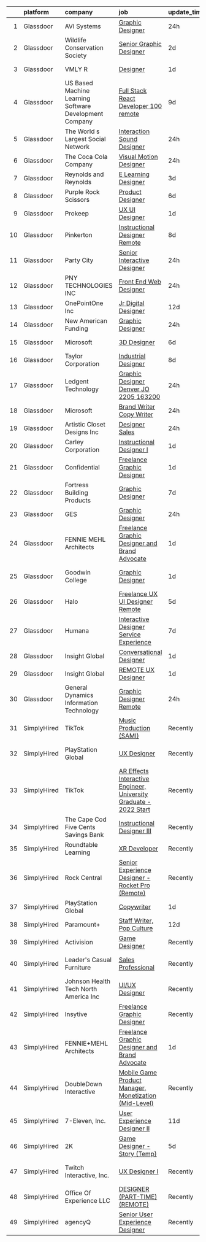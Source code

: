 

|    | platform    | company                                                | job                                                                                                                                                                                                                                                                                                                                                                                                                                                                                                                                                                                                                                                                                                                                                                                                                                                                                                                                                                                                                              | update_time   | location           |
|---:|:------------|:-------------------------------------------------------|:---------------------------------------------------------------------------------------------------------------------------------------------------------------------------------------------------------------------------------------------------------------------------------------------------------------------------------------------------------------------------------------------------------------------------------------------------------------------------------------------------------------------------------------------------------------------------------------------------------------------------------------------------------------------------------------------------------------------------------------------------------------------------------------------------------------------------------------------------------------------------------------------------------------------------------------------------------------------------------------------------------------------------------|:--------------|:-------------------|
|  1 | Glassdoor   | AVI Systems                                            | [Graphic Designer](https://www.glassdoor.com/partner/jobListing.htm?pos=127&ao=1136043&s=58&guid=0000018123311bbb9dc952448b7d9451&src=GD_JOB_AD&t=SR&vt=w&cs=1_fdb99cd3&cb=1654152830208&jobListingId=1007910419700&jrtk=3-0-1g4hj26viq0uj801-1g4hj26vrm6qs800-d030ec40bb1ca68d-)                                                                                                                                                                                                                                                                                                                                                                                                                                                                                                                                                                                                                                                                                                                                                | 24h           | Remote             |
|  2 | Glassdoor   | Wildlife Conservation Society                          | [Senior Graphic Designer](https://www.glassdoor.com/partner/jobListing.htm?pos=116&ao=1136043&s=58&guid=0000018123311bbb9dc952448b7d9451&src=GD_JOB_AD&t=SR&vt=w&cs=1_494f1616&cb=1654152830208&jobListingId=1007903674113&jrtk=3-0-1g4hj26viq0uj801-1g4hj26vrm6qs800-5635e568c6b04ef6-)                                                                                                                                                                                                                                                                                                                                                                                                                                                                                                                                                                                                                                                                                                                                         | 2d            | United States      |
|  3 | Glassdoor   | VMLY R                                                 | [Designer](https://www.glassdoor.com/partner/jobListing.htm?pos=129&ao=1136043&s=58&guid=0000018123311bbb9dc952448b7d9451&src=GD_JOB_AD&t=SR&vt=w&cs=1_2b382508&cb=1654152830208&jobListingId=1007906969488&jrtk=3-0-1g4hj26viq0uj801-1g4hj26vrm6qs800-cab6caf0796ea303-)                                                                                                                                                                                                                                                                                                                                                                                                                                                                                                                                                                                                                                                                                                                                                        | 1d            | New York, NY       |
|  4 | Glassdoor   | US Based Machine Learning Software Development Company | [Full Stack React Developer  100  remote ](https://www.glassdoor.com/partner/jobListing.htm?pos=108&ao=1110586&s=58&guid=0000018123311bbb9dc952448b7d9451&src=GD_JOB_AD&t=SR&vt=w&ea=1&cs=1_6f90410b&cb=1654152830206&jobListingId=1007885699412&cpc=723ADC3DFE402989&jrtk=3-0-1g4hj26viq0uj801-1g4hj26vrm6qs800-ddc8e17717378d8f--6NYlbfkN0CSV-gn3IqUyQ72S4DWqRNAWMOMkRukKFbbT1DZK8ueMgLdEnb96pBUgjiwA2JbuNGF0SpPxIIV7B10Cj4WLKlTt1pzhImccnjro4QjdqfPh_EcNdlNbWK3fYQw_a9ygKSY3mMBiLpWTjHQaXpX3fHXhGbYyXvDrVYDS_01Mmg_m-mkTCuoTKVb7FVSkXJChXzu2IGPaF6LflsgB_kbBYWeT0zIVJ16CkNn6eHVmU5pPhesOEhsu6bCNZO8ApwCOKZDumlYLYN7QSPoIg6YgpcmrsoB8CQn6R2lOkx4lwmQhZiwGfmwy9ksdkm3To7jycEvf5ZYgkLPHsyduj5mpXwExqPQNzlwjRZUDKxT0upohoKaZVLGYjYqFcV03CHS6LyEH0I56LT-yFR8GtCOzbOgrsweL3l6-qhSZQK-Y_r9D6Om_rtoXekY77BeWoi8zEt6joDF6Ea4M7rS1B0Thp7yRYjg0SoYf56SeBwlalfLl7dxyU8t4Q60x3jL2fuEhCh090pO_E6prmOA_vXCXfsc)                                                                                                                              | 9d            | Remote             |
|  5 | Glassdoor   | The World s Largest Social Network                     | [Interaction Sound Designer](https://www.glassdoor.com/partner/jobListing.htm?pos=109&ao=1110586&s=58&guid=0000018123311bbb9dc952448b7d9451&src=GD_JOB_AD&t=SR&vt=w&ea=1&cs=1_096b6b39&cb=1654152830206&jobListingId=1007911529151&cpc=155EB9D5185558AF&jrtk=3-0-1g4hj26viq0uj801-1g4hj26vrm6qs800-a5b61b551e7436af--6NYlbfkN0DSgjPPcnEdvoK3uuxfISLALE6pB1FR7YSHOr_tSg5_QGIhoz_2VqUepdcKLBLI_zQkzuRes7H2uQreRh1cPeDxbF_-fQoq7-bmV5-D5kaLTblpuV-yaJWDVTkMpSEpND-VRvUqaMisZ2me1OStFLCPAWUobTqimA5zjhky-4GdgwNzNGjjS4onYCV3l0EwcSGky_l5L26MwiiTg3YfJzyaFaH0_BhfYcJNw7dGXtD7tCw9u3Om_zIcHCXqNvLy_jr2Lw-aADCTpl2MR5JqyE0J0sKAmF7GHgmxvbj1LQe-641LZkrewauUQkUld-L_PKR6QR_8v-JkH75ZM7Z_KO5XD1GbhCEgHjSNmbppuRL_8a8IKNRqfHx_a1RFdq_Dxt7T0oDl2416lWlnGP0FI8m356J3EsQQ1TGit-dnTKgSVLK3jvIZnqAuGLtayuDmfPLnICYcT0XHPjYDm4HFcnjEp7FEwmchtA1kXrOoYque7Z8LOzeEOYkQ5OZYtBBCxzgweUZcJ8hCCF6xt2jPtF3EOiezpZhX70NgdQW1mJzvKsPKAjfbc11Ccpf-ZGbGMlenUsyWDNtCox7O8Np0_lYGodn72sh8uik%3D)                                                              | 24h           | New York, NY       |
|  6 | Glassdoor   | The Coca Cola Company                                  | [Visual Motion Designer](https://www.glassdoor.com/partner/jobListing.htm?pos=114&ao=1136043&s=58&guid=0000018123311bbb9dc952448b7d9451&src=GD_JOB_AD&t=SR&vt=w&cs=1_4c4d01f8&cb=1654152830207&jobListingId=1007909030703&jrtk=3-0-1g4hj26viq0uj801-1g4hj26vrm6qs800-6249d2c6d5ddb89c-)                                                                                                                                                                                                                                                                                                                                                                                                                                                                                                                                                                                                                                                                                                                                          | 24h           | Atlanta, GA        |
|  7 | Glassdoor   | Reynolds and Reynolds                                  | [E Learning Designer](https://www.glassdoor.com/partner/jobListing.htm?pos=122&ao=1136043&s=58&guid=0000018123311bbb9dc952448b7d9451&src=GD_JOB_AD&t=SR&vt=w&cs=1_c80371fd&cb=1654152830208&jobListingId=1007900552330&jrtk=3-0-1g4hj26viq0uj801-1g4hj26vrm6qs800-e96f4445aee680da-)                                                                                                                                                                                                                                                                                                                                                                                                                                                                                                                                                                                                                                                                                                                                             | 3d            | Houston, TX        |
|  8 | Glassdoor   | Purple  Rock  Scissors                                 | [Product Designer](https://www.glassdoor.com/partner/jobListing.htm?pos=103&ao=1110586&s=58&guid=0000018123311bbb9dc952448b7d9451&src=GD_JOB_AD&t=SR&vt=w&cs=1_05f15d54&cb=1654152830204&jobListingId=1007895212083&cpc=01657B10174A43CF&jrtk=3-0-1g4hj26viq0uj801-1g4hj26vrm6qs800-19209a4e7ce6e273--6NYlbfkN0B9CJAjumQvo31X8FUvHYg0gNPS0rTJ-uJjWt5JfkEMII10vzOjbNJo6SQhCT4L7RAU6dtdEMhx8nmzmg3wfk6BhM-zFzZCODVrclYp7WjOWs3tGfzj4XR24wIewklUtdIwkGmUxB-lp8SCFGi5DovRpJU5XISOiy4Ol8SHKbhJQCa7LPvCMyjBo6z0dF169_9SQEraIXLYePlNVudQWOPEt5R8UBJlxDjSbEaagA9DBOvvTDL2cECR5eajUt1IkQni16drK0MQvJAVApNxbdwPE8rPq1Wk0qoBVjUfloin2vQiufKt0vtO8Mz4BSYOomWteDZAAatIGI_LRotQPZIXKqZQWroIajHOlY8Q3NwZLJm9ofsxZmWVvRBSgeO1WJ_7JU55VeUKYFPyy6lz9uFr7AqHBFK6LVwpB03DmT38AcBB04x4vSigYmvGllZnfW-9VqzmNZ3hAm48pfeR23oObhq2IOUSCQGlxwsINecITyifRQgcq9CTVD9yVpy0Fjmk8WFXOaHiFcE4-T6cmX5P)                                                                                                                                                           | 6d            | Remote             |
|  9 | Glassdoor   | Prokeep                                                | [UX UI Designer](https://www.glassdoor.com/partner/jobListing.htm?pos=123&ao=1136043&s=58&guid=0000018123311bbb9dc952448b7d9451&src=GD_JOB_AD&t=SR&vt=w&cs=1_7137e988&cb=1654152830208&jobListingId=1007904646944&jrtk=3-0-1g4hj26viq0uj801-1g4hj26vrm6qs800-dae09477c5fc34af-)                                                                                                                                                                                                                                                                                                                                                                                                                                                                                                                                                                                                                                                                                                                                                  | 1d            | Atlanta, GA        |
| 10 | Glassdoor   | Pinkerton                                              | [Instructional Designer  Remote ](https://www.glassdoor.com/partner/jobListing.htm?pos=124&ao=1136043&s=58&guid=0000018123311bbb9dc952448b7d9451&src=GD_JOB_AD&t=SR&vt=w&cs=1_e60b6cbe&cb=1654152830208&jobListingId=1007890718547&jrtk=3-0-1g4hj26viq0uj801-1g4hj26vrm6qs800-fe6a22d033b9ac05-)                                                                                                                                                                                                                                                                                                                                                                                                                                                                                                                                                                                                                                                                                                                                 | 8d            | Remote             |
| 11 | Glassdoor   | Party City                                             | [Senior Interactive Designer](https://www.glassdoor.com/partner/jobListing.htm?pos=102&ao=1110586&s=58&guid=0000018123311bbb9dc952448b7d9451&src=GD_JOB_AD&t=SR&vt=w&ea=1&cs=1_3075b5fa&cb=1654152830204&jobListingId=1007909529271&cpc=0FE1F5EA2BC84A01&jrtk=3-0-1g4hj26viq0uj801-1g4hj26vrm6qs800-8769dfc360d25208--6NYlbfkN0ALyhAUN4-rMnQis_n0DgkUvmAya-wWUdlU29uRgGT9KIzKCXIeS5itAw0GIAujaTy37iTorclyPI3vPqg1iZ9IXdL5ELBGGCW2AVh8eBw2QmaRPyAXe8ZiSbFo-Gs4IXN-8xSQhkPzltXA4JI3kcRoOU8Zbra8vcPgPYSRCbcID6KdafD0JdlSP0szyyZkvaS2qOOrfKzt0rG7HlVVwAKXPLaWKwj5h35Q4ackSI2UrxRaFHUeY7wKPqChK0HnQ5D99feU17j6Gd6R9k6lYwQm088SFVZC3ECdbYJfxzjNV32sVe_vcqkQagZaOeBHW3Y_DYL5a01Do75pOeBAgk20I4jkV0rNOoshbewksYyLbjpo_4N20u4V0SqBe8CyNdOX9NjWeZ9yOb_a2qMc7CBkoLBSm3PgyPVpnTxrZzJHdBpYQs6qCbAomqoZTz5FMc0EPXRco6t1R4qibwBeRU2czAUA4BYfHgv9BhoFFhdYc40VDijFRTHH2XymsSqcZTn41Jm01UMBCg%3D%3D)                                                                                                                                               | 24h           | Remote             |
| 12 | Glassdoor   | PNY TECHNOLOGIES  INC                                  | [Front End Web Designer](https://www.glassdoor.com/partner/jobListing.htm?pos=119&ao=1136043&s=58&guid=0000018123311bbb9dc952448b7d9451&src=GD_JOB_AD&t=SR&vt=w&ea=1&cs=1_91ae2bd5&cb=1654152830208&jobListingId=1007909671058&jrtk=3-0-1g4hj26viq0uj801-1g4hj26vrm6qs800-7ca51e5658e731c3-)                                                                                                                                                                                                                                                                                                                                                                                                                                                                                                                                                                                                                                                                                                                                     | 24h           | Remote             |
| 13 | Glassdoor   | OnePointOne Inc                                        | [Jr  Digital Designer](https://www.glassdoor.com/partner/jobListing.htm?pos=118&ao=1136043&s=58&guid=0000018123311bbb9dc952448b7d9451&src=GD_JOB_AD&t=SR&vt=w&cs=1_deea54de&cb=1654152830208&jobListingId=1007879993793&jrtk=3-0-1g4hj26viq0uj801-1g4hj26vrm6qs800-9b174656c843ebe8-)                                                                                                                                                                                                                                                                                                                                                                                                                                                                                                                                                                                                                                                                                                                                            | 12d           | Remote             |
| 14 | Glassdoor   | New American Funding                                   | [Graphic Designer](https://www.glassdoor.com/partner/jobListing.htm?pos=106&ao=1110586&s=58&guid=0000018123311bbb9dc952448b7d9451&src=GD_JOB_AD&t=SR&vt=w&ea=1&cs=1_d693cb66&cb=1654152830205&jobListingId=1007909691736&cpc=149B3D5996025BBA&jrtk=3-0-1g4hj26viq0uj801-1g4hj26vrm6qs800-eb8123416104037c--6NYlbfkN0C2BFb7Ub2YUp4strrym9V3pWtjyRKtgHKt_kMzkewmGGJEved23y_kY-GSZp2akmOOdKUWdVMGc4CwU53ZNv7QfQhZ3Ihqlw1S7iBhZYnmCZCSpGSOutVDuZn8spH5sciykkYdhJ01LFRw6qhHRKONYR_TZNqqkxyBdNAKux9NM4-haekDLfiMknzS1caGOaGOUv92GSS79YovuCSYQA2BYcCuWdpF1MXvDRf2YSyNfxslcX1HolASd-TRrd9Gi0DZMLZ4yw9TWNlaIKLcKL8SrLVBrURz4peWfF3YRzA2Wx3d0LrCE1CYQmZTAHCFcJ79FFGf6rI9JR6SY18F8MWj6LrfjLSpkuxJJELxoGDS3lLDvQG449aNvhgSwGLdPbR8RXybMeaWtMMqju6rHmzsJnd8ODo39WcwFdcWuAMs3QjI6T_yCu7INBt3bg5FZQkt3pAsgem0cDcrGU-W9jEuQYsNGguCUKHute162kIvytPtX16MBs8ixQWr_Np7tmWP7c-GwY9Vlw%3D%3D)                                                                                                                                                          | 24h           | Remote             |
| 15 | Glassdoor   | Microsoft                                              | [3D Designer](https://www.glassdoor.com/partner/jobListing.htm?pos=121&ao=1136043&s=58&guid=0000018123311bbb9dc952448b7d9451&src=GD_JOB_AD&t=SR&vt=w&cs=1_9f765b4a&cb=1654152830208&jobListingId=1007896407765&jrtk=3-0-1g4hj26viq0uj801-1g4hj26vrm6qs800-59a50215a136338b-)                                                                                                                                                                                                                                                                                                                                                                                                                                                                                                                                                                                                                                                                                                                                                     | 6d            | Redmond, WA        |
| 16 | Glassdoor   | Taylor Corporation                                     | [Industrial Designer](https://www.glassdoor.com/partner/jobListing.htm?pos=125&ao=1136043&s=58&guid=0000018123311bbb9dc952448b7d9451&src=GD_JOB_AD&t=SR&vt=w&cs=1_8ac9e9c3&cb=1654152830208&jobListingId=1007889540671&jrtk=3-0-1g4hj26viq0uj801-1g4hj26vrm6qs800-7b49aa1f99902b0c-)                                                                                                                                                                                                                                                                                                                                                                                                                                                                                                                                                                                                                                                                                                                                             | 8d            | Amsterdam, NY      |
| 17 | Glassdoor   | Ledgent Technology                                     | [Graphic Designer   Denver  JO 2205 163200 ](https://www.glassdoor.com/partner/jobListing.htm?pos=110&ao=1110586&s=58&guid=0000018123311bbb9dc952448b7d9451&src=GD_JOB_AD&t=SR&vt=w&cs=1_4f66845e&cb=1654152830206&jobListingId=1007911102075&cpc=32EE424DE2B657EB&jrtk=3-0-1g4hj26viq0uj801-1g4hj26vrm6qs800-09e962fa526f7dc2--6NYlbfkN0BhfrGGbcblirJ0_oD-V1jJ9SBvie1turFDKTAe6KCgNxcglQf_GDNs19Mxti6n_SrQPegAOgFJCw2hlrA4lCjlcSnkNJnoygHPcqmsRJyqfiOTQg3vR-0eWdDQTG-UjFdmRN3v5kR5OAFxQG5l13Vhxm4iRmbRDPl18YZ_26aEuRBap7XqgW22zRYXlTxvfgQ5SWJMen3grdBpP6q2TM7Yj0yZA8pZmPWZ-BUzQFb34-lDpKaxa8AD1W1e3JjOK7YYcah47C0cZZvoknofy952PzqWKY0ziibQW3iFL5uBTzdYXrvyuEEx5rn9zChaEfNr2cyZlhzvyDm4_4fmQX2cTmvQvtfb5gbBVZnYFw2nSHUpxDISMaYlww_mkxD780Tnox8Lzp-651aYy3BhpHP93906EWfid8t6pvNsi2EHBBF0uRslclpoXu0c_vMAkNjLbWxJ5E5P-XexRsZEjKz2lqDX7XDcBiCs9VBgh0o1_JM68jmtTfOzJzp_ZNpZ3T5yBCUizpHvFFPy1uVrvFs6nvebHZUUPyZYpU4BHBgEX23rnFilhJ2Y1sAobyvdpxFTNSBw7ogRnf-eDxNOO_8Km5UdxGvkH9xMfuUHhvdt9wlj1WG0VvIvjdNI2atLz5VpZ07cdCpRHFzM4Bq9fscf) | 24h           | Denver, CO         |
| 18 | Glassdoor   | Microsoft                                              | [Brand Writer   Copy Writer](https://www.glassdoor.com/partner/jobListing.htm?pos=130&ao=1136043&s=58&guid=0000018123311bbb9dc952448b7d9451&src=GD_JOB_AD&t=SR&vt=w&cs=1_4b5257b3&cb=1654152830208&jobListingId=1007910519283&jrtk=3-0-1g4hj26viq0uj801-1g4hj26vrm6qs800-c5c707f48b1b18ae-)                                                                                                                                                                                                                                                                                                                                                                                                                                                                                                                                                                                                                                                                                                                                      | 24h           | Redmond, WA        |
| 19 | Glassdoor   | Artistic Closet Designs Inc                            | [Designer Sales](https://www.glassdoor.com/partner/jobListing.htm?pos=101&ao=1110586&s=58&guid=0000018123311bbb9dc952448b7d9451&src=GD_JOB_AD&t=SR&vt=w&ea=1&cs=1_040fcaf8&cb=1654152830204&jobListingId=1007909914470&cpc=6F63F679962D6B30&jrtk=3-0-1g4hj26viq0uj801-1g4hj26vrm6qs800-a11949ab0b7e6c4a--6NYlbfkN0C0J3VdgjWKjppMaOwFq2qlitlL7B1wBl9l3G2w8F-KGrXd_bcVKVP5J8OjVN4kjIJvpI50mGV5YdqtKSMfg_IcruMYKcCYZ9m-KqgmxjSBNRPrEBBF9c8awQLWrViBYsKWwo2Q6zin-7n4SifOFFB7pLYbwuRtuQP4hi7cU8Immw3iEiXE7UhQer_S3wZmfyMfo9UKX2rzEf7z296W18nXwXH57PrK4CAVviZXL1aH3AfCwpvVvuBv7KNohaXAAJnBSzFZPsljwptXHz6qFAdxYe4ad-A41aJe9CezpsGaK3qKc6FcdHr7ZBvlUjnkHg8FexnHabW1RLSvhBcqqEl6Jk4r8PGRJxdsh5XYBntBcg9HQMDXUaOUX9wM8JF3EQnv8NtTeaPK4PcxSXprIENpHOdqC_zO2deCqjt0vpAO2n2FuL6b1sko33Fp2VN-F55lt6YZWTOSEm2qEcdaEeDz4pxlGMLy69WbegZkEmBbSgQvItodlFHQT2MtzY6iiBdkCrAJfQ6f-Q%3D%3D)                                                                                                                                                            | 24h           | Melbourne, FL      |
| 20 | Glassdoor   | Carley Corporation                                     | [Instructional Designer I](https://www.glassdoor.com/partner/jobListing.htm?pos=120&ao=1136043&s=58&guid=0000018123311bbb9dc952448b7d9451&src=GD_JOB_AD&t=SR&vt=w&cs=1_a216ad44&cb=1654152830208&jobListingId=1007906196830&jrtk=3-0-1g4hj26viq0uj801-1g4hj26vrm6qs800-5935dd8c0b82d46b-)                                                                                                                                                                                                                                                                                                                                                                                                                                                                                                                                                                                                                                                                                                                                        | 1d            | Remote             |
| 21 | Glassdoor   | Confidential                                           | [Freelance Graphic Designer](https://www.glassdoor.com/partner/jobListing.htm?pos=104&ao=1110586&s=58&guid=0000018123311bbb9dc952448b7d9451&src=GD_JOB_AD&t=SR&vt=w&ea=1&cs=1_a30f4c06&cb=1654152830204&jobListingId=1007907463958&cpc=155EB9D5185558AF&jrtk=3-0-1g4hj26viq0uj801-1g4hj26vrm6qs800-aa998eb2b6ff81f1--6NYlbfkN0AXmc0ozA-ng38EaH65ErDf9X50qwqtw0EVv_aWSftMb4XYgkFokbHaBTL4PC5j-dByB5D07M8KP08yY-yhkVOnSMav7WhqH6rF2ddrUKfninvf5CXgjVsSNwUCdOhuHss6vcsobFZm4LAk56zy_uh_8ht9OuX6D7z3LeuEWOhmKnV_d9Z7aP8L6Xij2sw1D5LHepT6kaBEg_lv-J099k8IRqo9cLG14VfAzefl47gPMAs9Cp8Afgy1RKhcbvwkoVUqiFjgcjatCur6yM_AE0qvf7wBGqUh0qAnpz8T_ySMDqdHKIK-dfWUTBq6xcLYiVTJTBmJmGVpZS4NPABxUvGA04hdpiR7Txq_95iz6a_GTwSSTJjphrmeyJZJvTIQMhMYnsuCn4xB6mw9UsnKKKjTjg4vRdhP8F_6AaMPIomSvDiDiwG3KMw-Qu2sCS27wSO1LHPlx4XweJQ9P8OHyLp6qbznAXCWlM4E1C9afLw7Kaoof6VOLjK4SRyenooUo5M%3D)                                                                                                                                                              | 1d            | Remote             |
| 22 | Glassdoor   | Fortress Building Products                             | [Graphic Designer](https://www.glassdoor.com/partner/jobListing.htm?pos=117&ao=1136043&s=58&guid=0000018123311bbb9dc952448b7d9451&src=GD_JOB_AD&t=SR&vt=w&cs=1_eebbb5ed&cb=1654152830208&jobListingId=1007892620368&jrtk=3-0-1g4hj26viq0uj801-1g4hj26vrm6qs800-ee46695a8071d69c-)                                                                                                                                                                                                                                                                                                                                                                                                                                                                                                                                                                                                                                                                                                                                                | 7d            | Garland, TX        |
| 23 | Glassdoor   | GES                                                    | [Graphic Designer](https://www.glassdoor.com/partner/jobListing.htm?pos=115&ao=1136043&s=58&guid=0000018123311bbb9dc952448b7d9451&src=GD_JOB_AD&t=SR&vt=w&cs=1_258bee1c&cb=1654152830208&jobListingId=1007908950838&jrtk=3-0-1g4hj26viq0uj801-1g4hj26vrm6qs800-65dba7951e395646-)                                                                                                                                                                                                                                                                                                                                                                                                                                                                                                                                                                                                                                                                                                                                                | 24h           | Las Vegas, NV      |
| 24 | Glassdoor   | FENNIE MEHL Architects                                 | [Freelance Graphic Designer and Brand Advocate](https://www.glassdoor.com/partner/jobListing.htm?pos=105&ao=1110586&s=58&guid=0000018123311bbb9dc952448b7d9451&src=GD_JOB_AD&t=SR&vt=w&ea=1&cs=1_871a694e&cb=1654152830205&jobListingId=1007905966163&cpc=F4EED0218A761C36&jrtk=3-0-1g4hj26viq0uj801-1g4hj26vrm6qs800-003ba351f1dcb63e--6NYlbfkN0BG1QWpzEe2U3QA6Vqi_sjmYLnL8UwDHOnvXMvQ4BPtGbvMljWF5gVU5_RMG5pVvERma6uIN-MpxqkUhFukZ4vNRes7jdVyWOADuawNGmeBJnAqSCDmmO39KoweiRYWQT4BEB8Htc9ANfSiAJIK1VkPXbz5mYM_WZfjaoddtL36X0oZjMoqadeuX_9C8PqgiiUAQAv0HjNFnTZexZI6ui9aWE2dTdfAfv8M6RYOKbwfrhFl5_aDJPsRyHq2mzyJ-NLoqIlefdoNQid71nYA_jo8h8TB7zuUMq32Y4ud9ybaq1gX09y05Rp132h048wQUuhJHfhkMyhNB322XUM0382dskec3hyPKvH0yf8ebXGFZ0LgVlM6Nppa-zcbYrxUFYQxATjJ13FBvhJGElZ88W5IJiqwMk8P0asdDD36_ZIyFGVNQPLB-nC0ETwwzg_s3xiG_YQr8UpaPvB2d72vkdaVwIq1ZvBW3lqeY-YjgHOSmD_mIV8B7LfnJGCahne2C_Y%3D)                                                                                                                                           | 1d            | Remote             |
| 25 | Glassdoor   | Goodwin College                                        | [Graphic Designer](https://www.glassdoor.com/partner/jobListing.htm?pos=126&ao=1136043&s=58&guid=0000018123311bbb9dc952448b7d9451&src=GD_JOB_AD&t=SR&vt=w&cs=1_fe41c2e8&cb=1654152830208&jobListingId=1007905122556&jrtk=3-0-1g4hj26viq0uj801-1g4hj26vrm6qs800-9e0474b6376727b6-)                                                                                                                                                                                                                                                                                                                                                                                                                                                                                                                                                                                                                                                                                                                                                | 1d            | East Hartford, CT  |
| 26 | Glassdoor   | Halo                                                   | [Freelance UX UI Designer  Remote ](https://www.glassdoor.com/partner/jobListing.htm?pos=113&ao=1136043&s=58&guid=0000018123311bbb9dc952448b7d9451&src=GD_JOB_AD&t=SR&vt=w&cs=1_51d8160f&cb=1654152830207&jobListingId=1007898771732&jrtk=3-0-1g4hj26viq0uj801-1g4hj26vrm6qs800-aff68833c903062d-)                                                                                                                                                                                                                                                                                                                                                                                                                                                                                                                                                                                                                                                                                                                               | 5d            | Remote             |
| 27 | Glassdoor   | Humana                                                 | [Interactive Designer   Service Experience](https://www.glassdoor.com/partner/jobListing.htm?pos=107&ao=1110586&s=58&guid=0000018123311bbb9dc952448b7d9451&src=GD_JOB_AD&t=SR&vt=w&ea=1&cs=1_93e68a6d&cb=1654152830206&jobListingId=1007892486609&cpc=9908D8D4413DBB8A&jrtk=3-0-1g4hj26viq0uj801-1g4hj26vrm6qs800-e2ea78b62fef2c7d--6NYlbfkN0DTpne61UmFZM4rphN6Z_dPa1xbTMy_srCLEByaiB2DVbhP1pG3_chz0IlmsiH9LQ2dQVaRRe7xpmBJLqB2LLOYrDigLBVTl8NA1BogkpSs7cQ3H2Mdghjv_6Di_yw5HGChALGklcG1b-IpQKz2lEjLqM3TITeeKZqxejj67pBlbjnJ8YtJVVuU-TjS1Pr9trX3CGno2GUOIhlZN0B46xjZCEqnsmSv5zz17Xn5rw9q34cvDQs1HSxRPrP6KwmTVxKeA-T2fbBJe6bOO9DXtkhTjWCSXCkmuvSE408JPK2hcjQBuT5L4dSjGNr5K8-6cFKi-MWlOaLaN6EIWgbGSCKBOJwBjcrFa-qnIgvZCUBK1q_EQ4XTBTI_el9U8kW4-bsvy0af0QVAxniLCta2bgG2Y-cC-DCqPUd2eMdFk5Ub2R3teWrKspOnkRAmNXtmeqHiUD4r-4T-TU9UJZmfmWm1SQzCLv2ZoPE3ZxcKlw8Ykg3OI3qBK7H-BUD9yqpzJBULA59Kun__fazGyEN1JdD81OtMM8LEXfg%3D)                                                                                                               | 7d            | Remote             |
| 28 | Glassdoor   | Insight Global                                         | [Conversational Designer](https://www.glassdoor.com/partner/jobListing.htm?pos=111&ao=1110586&s=58&guid=0000018123311bbb9dc952448b7d9451&src=GD_JOB_AD&t=SR&vt=w&ea=1&cs=1_50ad40c7&cb=1654152830207&jobListingId=1007906260878&cpc=AC285F3A3ECA6BB0&jrtk=3-0-1g4hj26viq0uj801-1g4hj26vrm6qs800-56a5fb67762dbe2d--6NYlbfkN0BKkHZu3wF05EeDimN_p6sYpKCMArvwa95YdH7UpkaBCiPadoOw6FI3wGz6Ok-pEcvG-VNxKzu92EQKvOd7yAuQCbagbus3vzKwzBGF-PIfvqBmRFg7AhhC_v-r-6GrSFeaJIXixPl99vjKVFkUk15m5sXVPti_IZxJNSG6P9eZ77Ay5nUrMa1RJg2KFrbc2Z4TkRVFJcNlGaCUMudGSZtwWUfZV143B2tKbEr7P2m2Upq9KOw-X5p0A2WezNEiZvBHiwToq5P90Cn7n8wbcdJb6ot7TcrKo1_U1qM2t-qllC8m2AUm4vAeR7bGXSoaWo5nAbN8V_RiQjlgy6T1e0Zca84UL2pP8j0z5l3e_3a2kQUP8y-bi1MOtb1d2rFeOaQgWar-9WtmrMHSZTyROHWO8VU7Ajw_Cy_WKU-QIIEv-17WeLollm-MZuvnCfIMJPR7-dyM4YW2bL1B_unGQ62Pks5FJJIZ7H2bOM_FY90Vo8c32iVl6TSoPY0o5cVzfYbAVQr2mBYZnw%3D%3D)                                                                                                                                                   | 1d            | Remote             |
| 29 | Glassdoor   | Insight Global                                         | [REMOTE UX Designer](https://www.glassdoor.com/partner/jobListing.htm?pos=112&ao=1110586&s=58&guid=0000018123311bbb9dc952448b7d9451&src=GD_JOB_AD&t=SR&vt=w&ea=1&cs=1_aad47c15&cb=1654152830207&jobListingId=1007906319362&cpc=3BA4CE39D5B5DEF5&jrtk=3-0-1g4hj26viq0uj801-1g4hj26vrm6qs800-77b5944694da72be--6NYlbfkN0BKkHZu3wF05EeDimN_p6sYpKCMArvwa95YdH7UpkaBCiPadoOw6FI3wGz6Ok-pEcump2Y7yI2DCQjC7ZBuL0VuP3kRPi4vfprgP0Lw_8LJ6K0krxHDKqSw90byP9qjWAm_442uY7C4RwjHQIaR7PdFCw43ml8Kj9sB5jmlAwxPN9CQreIxo-CO-77TbDMuHS8uRUuX30N05uXkk06Xm8eu9c4Ey0Quv5daT1O2hkcHcGFdKeh-rXC9M8BZxHYh_CIB6MZM-NUngpu4BpajNzUpF-GscCl7ADagBEVPT-T8WYBC1drqH1bLkGcg1UJUEO-OizRwhdCjZ867S58qv4TaKzzUcfd4-aHGsG2Acfhdo2yn8tdPaXiyjpbi7MoH0VfCGKlqtyJwNzkwBRCTZ7A81dXqpk9fTrvA9HBNen_bhrBBYIGQeqJOArAQuqwFhLXHjfm-iovyJkN4gZEEfdpcHT2za25eBdLp7bURbkEop3ynMYeC05W4eXXIosEc1lc--JRR1qDnOQ%3D%3D)                                                                                                                                                        | 1d            | Remote             |
| 30 | Glassdoor   | General Dynamics Information Technology                | [Graphic Designer   Remote](https://www.glassdoor.com/partner/jobListing.htm?pos=128&ao=1136043&s=58&guid=0000018123311bbb9dc952448b7d9451&src=GD_JOB_AD&t=SR&vt=w&cs=1_386fe3e9&cb=1654152830208&jobListingId=1007910264523&jrtk=3-0-1g4hj26viq0uj801-1g4hj26vrm6qs800-cfaba73fb1490b36-)                                                                                                                                                                                                                                                                                                                                                                                                                                                                                                                                                                                                                                                                                                                                       | 24h           | Orlando, FL        |
| 31 | SimplyHired | TikTok                                                 | [Music Production (SAMI)](https://www.simplyhired.com/job/2Tqqo9ls3PxWXznsbW_zqZyHSKDst4HA0czfEUjyZA5NCH_uP-XOsw?q=interactive+designer)                                                                                                                                                                                                                                                                                                                                                                                                                                                                                                                                                                                                                                                                                                                                                                                                                                                                                         | Recently      | Mountain View, CA  |
| 32 | SimplyHired | PlayStation Global                                     | [UX Designer](https://www.simplyhired.com/job/HBy-pXYV_o8XnyxuOyn3Vnm0QxeZGuXUIJRhOX0UydKTByBUDu1gdw?q=interactive+designer)                                                                                                                                                                                                                                                                                                                                                                                                                                                                                                                                                                                                                                                                                                                                                                                                                                                                                                     | Recently      | San Francisco, CA  |
| 33 | SimplyHired | TikTok                                                 | [AR Effects Interactive Engineer, University Graduate - 2022 Start](https://www.simplyhired.com/job/o7hQFWGxhcBCkdrSluukUfOO3LLU3t1x69HQlWwemcZT8W3vbCEUZw?q=interactive+designer)                                                                                                                                                                                                                                                                                                                                                                                                                                                                                                                                                                                                                                                                                                                                                                                                                                               | Recently      | Mountain View, CA  |
| 34 | SimplyHired | The Cape Cod Five Cents Savings Bank                   | [Instructional Designer III](https://www.simplyhired.com/job/SKo8vCmg1L-5eCOsKyOqM7lXHw_BBvxy6Qpw_bT5PWK59dHoeZCVwQ?q=interactive+designer)                                                                                                                                                                                                                                                                                                                                                                                                                                                                                                                                                                                                                                                                                                                                                                                                                                                                                      | Recently      | Hyannis, MA        |
| 35 | SimplyHired | Roundtable Learning                                    | [XR Developer](https://www.simplyhired.com/job/j-tBefttJ9dAjxuWx9nnuzQwAFVkVnsiwZl4S4-IhPOoNmKxzC0-zQ?q=interactive+designer)                                                                                                                                                                                                                                                                                                                                                                                                                                                                                                                                                                                                                                                                                                                                                                                                                                                                                                    | Recently      | Cleveland, OH      |
| 36 | SimplyHired | Rock Central                                           | [Senior Experience Designer - Rocket Pro (Remote)](https://www.simplyhired.com/job/WFOQFrw2mphynW-NsIpy91iE8xWR5Lm0fNy65Uhq_2M__KiA2xz0ow?q=interactive+designer)                                                                                                                                                                                                                                                                                                                                                                                                                                                                                                                                                                                                                                                                                                                                                                                                                                                                | Recently      | Detroit, MI        |
| 37 | SimplyHired | PlayStation Global                                     | [Copywriter](https://www.simplyhired.com/job/exHMnXoiwJWPGbFSLnGHhGUPn3A1wXhgiDSvsEI-octqLobp0t68AA?q=interactive+designer)                                                                                                                                                                                                                                                                                                                                                                                                                                                                                                                                                                                                                                                                                                                                                                                                                                                                                                      | 1d            | San Mateo, CA      |
| 38 | SimplyHired | Paramount+                                             | [Staff Writer, Pop Culture](https://www.simplyhired.com/job/jP8GW6jWFctUWy6kgz-BAdN77EVEdYUM2mRGmNkEkQTQxVPY3pZsHA?q=interactive+designer)                                                                                                                                                                                                                                                                                                                                                                                                                                                                                                                                                                                                                                                                                                                                                                                                                                                                                       | 12d           | Burbank, CA        |
| 39 | SimplyHired | Activision                                             | [Game Designer](https://www.simplyhired.com/job/TL_qKljYP37eSbXCmlPehFg582H3dNnEOsAtwfyqN6bWOBFVJNZO6A?q=interactive+designer)                                                                                                                                                                                                                                                                                                                                                                                                                                                                                                                                                                                                                                                                                                                                                                                                                                                                                                   | Recently      | Woodland Hills, CA |
| 40 | SimplyHired | Leader's Casual Furniture                              | [Sales Professional](https://www.simplyhired.com/job/8KdA8NA4pMbajSui2Bnx7uZZea3JamttoMLQZkR_MrRevcUZ6M4_JA?q=interactive+designer)                                                                                                                                                                                                                                                                                                                                                                                                                                                                                                                                                                                                                                                                                                                                                                                                                                                                                              | Recently      | Port Charlotte, FL |
| 41 | SimplyHired | Johnson Health Tech North America Inc                  | [UI/UX Designer](https://www.simplyhired.com/job/lmBHX2irPO1snPkiUbEFN1wF-6eltdzApRES0DMgbWtcQS8M-_letQ?q=interactive+designer)                                                                                                                                                                                                                                                                                                                                                                                                                                                                                                                                                                                                                                                                                                                                                                                                                                                                                                  | Recently      | Cottage Grove, WI  |
| 42 | SimplyHired | Insytive                                               | [Freelance Graphic Designer](https://www.simplyhired.com/job/n0OripE-PckRlxkJxrOE2mEr9j9h1x-nkx2-OiK6HDT9Q0R3h3_aNw?q=interactive+designer)                                                                                                                                                                                                                                                                                                                                                                                                                                                                                                                                                                                                                                                                                                                                                                                                                                                                                      | Recently      | Remote             |
| 43 | SimplyHired | FENNIE+MEHL Architects                                 | [Freelance Graphic Designer and Brand Advocate](https://www.simplyhired.com/job/G-_o1ypzG-a07ZSViYfKQorTXB_1Ma1ucnz4XZHXVGUEuC8zpvJyPg?q=interactive+designer)                                                                                                                                                                                                                                                                                                                                                                                                                                                                                                                                                                                                                                                                                                                                                                                                                                                                   | 1d            | Remote             |
| 44 | SimplyHired | DoubleDown Interactive                                 | [Mobile Game Product Manager, Monetization (Mid-Level)](https://www.simplyhired.com/job/M0fqYHKm9SMLg3AIFxXsdaNzn4jv-l-S9gbFl4o_nWrYt6bx_WaHnA?q=interactive+designer)                                                                                                                                                                                                                                                                                                                                                                                                                                                                                                                                                                                                                                                                                                                                                                                                                                                           | Recently      | Seattle, WA        |
| 45 | SimplyHired | 7-Eleven, Inc.                                         | [User Experience Designer II](https://www.simplyhired.com/job/KqXvTyS1P4tNBijJ1mnyZA1p2JhojehdwJj5EvcSX8xAVOET4zeiEw?q=interactive+designer)                                                                                                                                                                                                                                                                                                                                                                                                                                                                                                                                                                                                                                                                                                                                                                                                                                                                                     | 11d           | Irving, TX         |
| 46 | SimplyHired | 2K                                                     | [Game Designer - Story (Temp)](https://www.simplyhired.com/job/PZ0C0jrEGcG9ogSvtXpc-pN8LzmoATCxmGEQtlG76-_5NloahuuTyg?q=interactive+designer)                                                                                                                                                                                                                                                                                                                                                                                                                                                                                                                                                                                                                                                                                                                                                                                                                                                                                    | 5d            | Agoura Hills, CA   |
| 47 | SimplyHired | Twitch Interactive, Inc.                               | [UX Designer I](https://www.simplyhired.com/job/w0PgOR13sWoHDY1Jvh93r4W3rz6JbTzLxSC3KqgLTlIW5-hUn14zOQ?q=interactive+designer)                                                                                                                                                                                                                                                                                                                                                                                                                                                                                                                                                                                                                                                                                                                                                                                                                                                                                                   | Recently      | San Francisco, CA  |
| 48 | SimplyHired | Office Of Experience LLC                               | [DESIGNER (PART-TIME) (REMOTE)](https://www.simplyhired.com/job/yUtNm7aP5k7lf3a27Q4KIbyvuM9A7WQE2tgKPjPrP4xRwKfFS33ECw?q=interactive+designer)                                                                                                                                                                                                                                                                                                                                                                                                                                                                                                                                                                                                                                                                                                                                                                                                                                                                                   | Recently      | Chicago, IL        |
| 49 | SimplyHired | agencyQ                                                | [Senior User Experience Designer](https://www.simplyhired.com/job/cIDtvicOoH53aMYEP0Ljm-akwv5PTKqGSpFWDKdyocaD4666RjrRkA?q=interactive+designer)                                                                                                                                                                                                                                                                                                                                                                                                                                                                                                                                                                                                                                                                                                                                                                                                                                                                                 | Recently      | Bethesda, MD       |